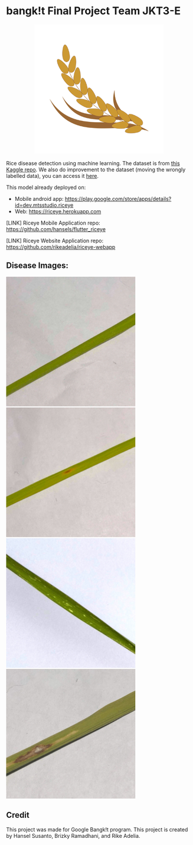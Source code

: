 # bangk!t Final Project Team JKT3-E

<p align="center">
  <img src='riceye.png' width = 350>
</p>

Rice disease detection using machine learning. The dataset is from [this Kaggle repo](https://www.kaggle.com/minhhuy2810/rice-diseases-image-dataset). We also do improvement to the dataset (moving the wrongly labelled data), you can access it [here](https://drive.google.com/drive/folders/1lbgXCNdc5BICy-MOzRNdfI670TC-BrnL?usp=sharing).

This model already deployed on:
  - Mobile android app: https://play.google.com/store/apps/details?id=dev.mtsstudio.riceye
  - Web: https://riceye.herokuapp.com

[LINK] Riceye Mobile Application repo: https://github.com/hansels/flutter_riceye

[LINK] Riceye Website Application repo: https://github.com/rikeadelia/riceye-webapp

## Disease Images:
<span>
<img src='healthy.jpg' width = 350>

<img src='brown_spot.jpg' width = 350>
</span>

<span>
<img src='hispa.jpg' width = 350>

<img src='leaf_blast.jpg' width = 350>
</span>

## Credit
This project was made for Google Bangk!t program. This project is created by Hansel Susanto, Brizky Ramadhani, and Rike Adelia.
